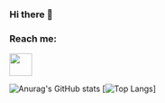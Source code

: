 ### Hi there 👋

### Reach me:
<div text-align="justify">
  <a href="https://www.linkedin.com/in/rickrribeiro">
    <img height="auto" width="40" src="https://image.flaticon.com/icons/png/512/174/174857.png" />
  </a>

</div>

![Anurag's GitHub stats](https://github-readme-stats.vercel.app/api?username=rickrribeiro&count_private=true)
[![Top Langs](https://github-readme-stats.vercel.app/api/top-langs/?username=rickrribeiro&langs_count=6&count_private=true)]

<!--
**rickrribeiro/rickrribeiro** is a ✨ _special_ ✨ repository because its `README.md` (this file) appears on your GitHub profile.

Here are some ideas to get you started:

- 🔭 I’m currently working on ...
- 🌱 I’m currently learning ...
- 👯 I’m looking to collaborate on ...
- 🤔 I’m looking for help with ...
- 💬 Ask me about ...
- 📫 How to reach me: ...
- 😄 Pronouns: ...
- ⚡ Fun fact: ...
-->
